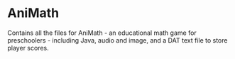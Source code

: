 # AniMath
Contains all the files for AniMath - an educational math game for preschoolers -  including Java, audio and image, and a DAT text file to store player scores.
